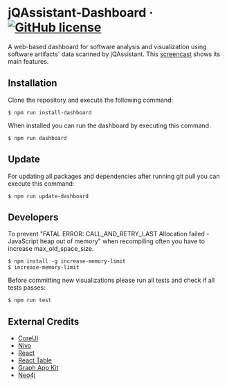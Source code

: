# jQAssistant-Dashboard &middot; [![GitHub license](https://img.shields.io/github/license/softvis-research/jqa-dashboard.svg)](https://github.com/rmllr/jqa-dashboard/blob/master/LICENSE) #

A web-based dashboard for software analysis and visualization using software artifacts' data scanned by jQAssistant. This [screencast](https://www.dropbox.com/s/l5cy1h0saj6khp5/Screencast-Software-Visualization-Dashboard-18-06-04.mp4?dl=0) shows its main features.

## Installation ##

Clone the repository and execute the following command:

```
$ npm run install-dashboard
```

When installed you can run the dashboard by executing this command:

```
$ npm run dashboard
```

## Update ##

For updating all packages and dependencies after running git pull you can execute this command:

```
$ npm run update-dashboard
```

## Developers ##

To prevent "FATAL ERROR: CALL_AND_RETRY_LAST Allocation failed - JavaScript heap out of memory" when recompiling often you have to increase max_old_space_size.

```
$ npm install -g increase-memory-limit
$ increase-memory-limit
```

Before committing new visualizations please run all tests and check if all tests passes:

```
$ npm run test
```


## External Credits ##

* [CoreUI](https://github.com/coreui/coreui-free-react-admin-template)
* [Nivo](https://github.com/plouc/nivo)
* [React](https://github.com/facebook/react)
* [React Table](https://github.com/react-tools/react-table)
* [Graph App Kit](https://github.com/neo4j-apps/graph-app-kit)
* [Neo4j](https://github.com/neo4j/neo4j)
